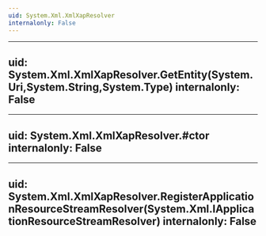 ```yaml
---
uid: System.Xml.XmlXapResolver
internalonly: False
---
```


---
uid: System.Xml.XmlXapResolver.GetEntity(System.Uri,System.String,System.Type)
internalonly: False
---

---
uid: System.Xml.XmlXapResolver.#ctor
internalonly: False
---

---
uid: System.Xml.XmlXapResolver.RegisterApplicationResourceStreamResolver(System.Xml.IApplicationResourceStreamResolver)
internalonly: False
---
